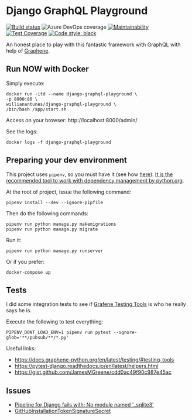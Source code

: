 # Django GraphQL Playground

[![Build status](https://dev.azure.com/willianantunes/python/_apis/build/status/Django%20GraphQL%20Playground)](https://dev.azure.com/willianantunes/python/_build/latest?definitionId=1)
![Azure DevOps coverage](https://img.shields.io/azure-devops/coverage/willianantunes/python/1.svg?label=Azure%20Pipelines%20Coverage)
[![Maintainability](https://api.codeclimate.com/v1/badges/90f0ed08e9d576f7c602/maintainability)](https://codeclimate.com/github/willianantunes/django-graphql-playground/maintainability)
[![Test Coverage](https://api.codeclimate.com/v1/badges/90f0ed08e9d576f7c602/test_coverage)](https://codeclimate.com/github/willianantunes/django-graphql-playground/test_coverage)
[![Code style: black](https://img.shields.io/badge/code%20style-black-000000.svg)](https://github.com/ambv/black)

An honest place to play with this fantastic framework with GraphQL with help of [Graphene](https://github.com/graphql-python/graphene).

## Run NOW with Docker

Simply execute:

    docker run -itd --name django-graphql-playground \
    -p 8000:80 \
    willianantunes/django-graphql-playground \
    /bin/bash /app/start.sh

Access on your browser: http://localhost:8000/admin/

See the logs:

    docker logs -f django-graphql-playground

## Preparing your dev environment

This project uses `pipenv`, so you must have it (see how [here](https://pipenv.readthedocs.io/en/latest/#install-pipenv-today)). [It is the recommended tool to work with dependency management by python.org](https://packaging.python.org/guides/tool-recommendations/).

At the root of project, issue the following command:

    pipenv install --dev --ignore-pipfile

Then do the following commands:

    pipenv run python manage.py makemigrations
    pipenv run python manage.py migrate

Run it:

    pipenv run python manage.py runserver
    
Or if you prefer:

    docker-compose up

## Tests

I did some integration tests to see if [Grafene Testing Tools](https://docs.graphene-python.org/en/latest/testing/#testing-tools) is who he really says he is.

Execute the following to test everything:

    PIPENV_DONT_LOAD_ENV=1 pipenv run pytest --ignore-glob='**/pubsub/**/*.py' 

Useful links:

- https://docs.graphene-python.org/en/latest/testing/#testing-tools
- https://pytest-django.readthedocs.io/en/latest/helpers.html
- https://gist.github.com/JamesMGreene/cdd0ac49f90c987e45ac

## Issues

- [Pipeline for Django fails with: No module named '_sqlite3'](https://developercommunity.visualstudio.com/content/problem/574733/pipeline-for-django-fails-with-no-module-named-sql.html)
- [GitHubInstallationTokenSignatureSecret](https://developercommunity.visualstudio.com/content/problem/564582/githubinstallationtokensignaturesecret-does-not-ex.html)
